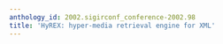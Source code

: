 ```yaml
---
anthology_id: 2002.sigirconf_conference-2002.98
title: 'HyREX: hyper-media retrieval engine for XML'
---
```

